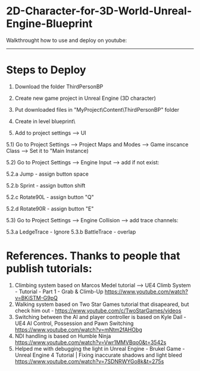 # 2D-Character-for-3D-World-Unreal-Engine-Blueprint

Walkthrought how to use and deploy on youtube:
______________


# Steps to Deploy

1) Download the folder ThirdPersonBP

2) Create new game project in Unreal Engine (3D character)

3) Put downloaded files in "MyProject\Content\ThirdPersonBP" folder

4) Create in level blueprint\

5) Add to project settings --> UI

5.1) Go to Project Settings --> Project Maps and Modes --> Game inscance Class --> Set it to "Main Instance)

5.2) Go to Project Settings --> Engine Input --> add if not exist:

5.2.a Jump - assign button space

5.2.b Sprint - assign button shift

5.2.c Rotate90L - assign button "Q"

5.2.d Rotate90R - assign button "E"

5.3) Go to Project Settings --> Engine Collision --> add trace channels:

5.3.a LedgeTrace - Ignore
5.3.b BattleTrace - overlap


# References. Thanks to people that publish tutorials:
1) Climbing system based on Marcos Medel tutorial --> UE4 Climb System - Tutorial - Part 1 - Grab & Climb-Up https://www.youtube.com/watch?v=BKiSTM-G9pQ
2) Walking system based on Two Star Games tutorial that disapeared, but check him out -  https://www.youtube.com/c/TwoStarGames/videos
3) Switching between the AI and player controller is based on  Kyle Dail - UE4 AI Control, Possession and Pawn Switching https://www.youtube.com/watch?v=mNtm2fAHObg
4) NDI handling is based on  Humble Ninja https://www.youtube.com/watch?v=Vwr1MMVBqo0&t=3542s
5) Helped me with debugging the light in Unreal Engine - Brukel Game - Unreal Engine 4 Tutorial | Fixing inaccurate shadows and light bleed https://www.youtube.com/watch?v=7SDNRWYGo8k&t=275s
